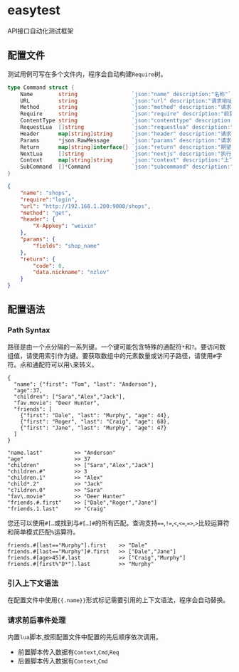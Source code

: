 # easytest
API接口自动化测试框架
## 配置文件
测试用例可写在多个文件内，程序会自动构建`Require`树。
```go
type Command struct {
	Name        string                 `json:"name" description:"名称"`
	URL         string                 `json:"url" description:"请求地址"`
	Method      string                 `json:"method" description:"请求方式"`
	Require     string                 `json:"require" description:"前置需求"`
	ContentType string                 `json:"contenttype" description:"ContentType"`
	RequestLua  []string               `json:"requestlua" description:"请求前调用的lua文件"`
	Header      map[string]string      `json:"header" description:"请求头"`
	Params      *json.RawMessage       `json:"params" description:"请求参数"`
	Return      map[string]interface{} `json:"return" description:"期望返回"`
	NextLua     []string               `json:"nextjs" description:"执行后续命令前调用的lua文件"`
	Context     map[string]string      `json:"context" description:"上下文"`
	SubCommand  []*Command             `json:"subcommand" description:"子命令"`
}
```
```json
{
    "name": "shops",
    "require":"login",
    "url": "http://192.168.1.200:9000/shops",
    "method": "get",
    "header": {
        "X-Appkey": "weixin"
    },
    "params": {
        "fields": "shop_name"
    },
    "return": {
        "code": 0,
        "data.nickname": "nzlov"
    }
}
```
## 配置语法
### Path Syntax
路径是由一个点分隔的一系列键。一个键可能包含特殊的通配符`*`和`?`。要访问数组值，请使用索引作为键。要获取数组中的元素数量或访问子路径，请使用`#`字符。点和通配符可以用`\`来转义。
```
{
  "name": {"first": "Tom", "last": "Anderson"},
  "age":37,
  "children": ["Sara","Alex","Jack"],
  "fav.movie": "Deer Hunter",
  "friends": [
    {"first": "Dale", "last": "Murphy", "age": 44},
    {"first": "Roger", "last": "Craig", "age": 68},
    {"first": "Jane", "last": "Murphy", "age": 47}
  ]
}
```
```
"name.last"          >> "Anderson"
"age"                >> 37
"children"           >> ["Sara","Alex","Jack"]
"children.#"         >> 3
"children.1"         >> "Alex"
"child*.2"           >> "Jack"
"c?ildren.0"         >> "Sara"
"fav\.movie"         >> "Deer Hunter"
"friends.#.first"    >> ["Dale","Roger","Jane"]
"friends.1.last"     >> "Craig"
```
您还可以使用`#[…`或找到与`#[…]#`的所有匹配。查询支持`==`,`!=`,`<`,`<=`,`=>`,`>`比较运算符和简单模式匹配`%`运算符。
```
friends.#[last=="Murphy"].first    >> "Dale"
friends.#[last=="Murphy"]#.first   >> ["Dale","Jane"]
friends.#[age>45]#.last            >> ["Craig","Murphy"]
friends.#[first%"D*"].last         >> "Murphy"
```
### 引入上下文语法
在配置文件中使用`{{.name}}`形式标记需要引用的上下文语法，程序会自动替换。
### 请求前后事件处理
内置`lua`脚本,按照配置文件中配置的先后顺序依次调用。
* 前置脚本传入数据有`Context`,`Cmd`,`Req`
* 后置脚本传入数据有`Context`,`Cmd`